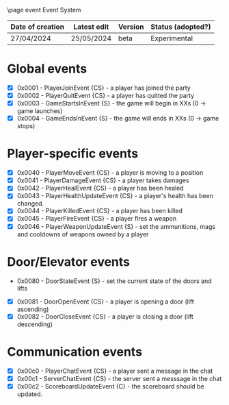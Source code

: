 \page event Event System

| Date of creation | Latest edit      | Version | Status (adopted?) |
|------------------|------------------|---------|-------------------|
| 27/04/2024       | 25/05/2024       | beta   | Experimental      |

# Global events

* [x] 0x0001 - PlayerJoinEvent {CS} - a player has joined the party
* [x] 0x0002 - PlayerQuitEvent {CS} - a player has quitted the party
* [x] 0x0003 - GameStartsInEvent {S} - the game will begin in XXs (0 -> game launches)
* [x] 0x0004 - GameEndsInEvent {S} - the game will ends in XXs (0 -> game stops)

# Player-specific events

* [x] 0x0040 - PlayerMoveEvent {CS} - a player is moving to a position
* [x] 0x0041 - PlayerDamageEvent {CS} - a player takes damages
* [x] 0x0042 - PlayerHealEvent {CS} - a player has been healed
* [x] 0x0043 - PlayerHealthUpdateEvent {CS} - a player's health has been changed.
* [x] 0x0044 - PlayerKilledEvent {CS} - a player has been killed
* [x] 0x0045 - PlayerFireEvent {CS} - a player fires a weapon
* [x] 0x0046 - PlayerWeaponUpdateEvent {S} - set the ammunitions, mags and cooldowns of weapons owned by a player

# Door/Elevator events

* 0x0080 - DoorStateEvent {S} - set the current state of the doors and lifts
* [x] 0x0081 - DoorOpenEvent {CS} - a player is opening a door (lift ascending)
* [x] 0x0082 - DoorCloseEvent {CS} - a player is closing a door (lift descending) 

# Communication events

* [x] 0x00c0 - PlayerChatEvent {CS} - a player sent a message in the chat
* [x] 0x00c1 - ServerChatEvent {CS} - the server sent a messsage in the chat
* [x] 0x00c2 - ScoreboardUpdateEvent {C} - the scoreboard should be updated.